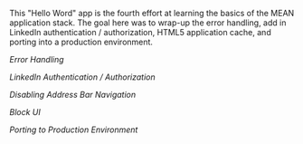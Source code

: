 This "Hello Word" app is the fourth effort at learning the basics of the MEAN application stack. The goal here was to wrap-up the error handling, add in LinkedIn authentication / authorization, HTML5 application cache, and porting into a production environment.

_Error Handling_

_LinkedIn Authentication / Authorization_

_Disabling Address Bar Navigation_

_Block UI_

_Porting to Production Environment_
